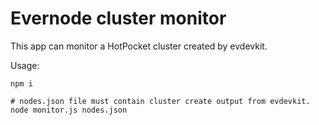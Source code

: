 # Evernode cluster monitor

This app can monitor a HotPocket cluster created by evdevkit.

Usage:
```
npm i

# nodes.json file must contain cluster create output from evdevkit.
node monitor.js nodes.json
```